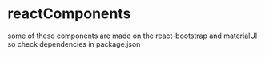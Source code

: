 # reactComponents

some of these components are made on the react-bootstrap and materialUI so check dependencies in package.json
